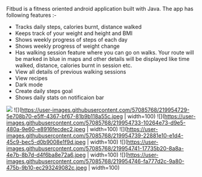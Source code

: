 Fitbud is a fitness oriented android application built with Java. The app has following features :-
- Tracks daily steps, calories burnt, distance walked
- Keeps track of your weight and height and BMI
- Shows weekly progress of steps of each day
- Shows weekly progress of weight change
- Has walking session feature where you can go on walks. Your route will be marked in blue in maps and other details will be displayed like time walked, distance, calories burnt in session etc.
- View all details of previous walking sessions
- View recipes
- Dark mode
- Create daily steps goal
- Shows daily stats on notificaion bar

![](https://user-images.githubusercontent.com/57085768/219954726-df7a0c33-d0d1-4b09-a67d-eee18ecf748a.jpeg)
![](https://user-images.githubusercontent.com/57085768/219954729-5e708b70-e5ff-4367-bf67-81b9b118a55c.jpeg | width=100)
![](https://user-images.githubusercontent.com/57085768/219954733-10264e73-d9e5-480a-9e60-e8916fecdec2.jpeg | width=100)
![](https://user-images.githubusercontent.com/57085768/219954739-22881e10-e1d4-45c9-bec5-d0b9008e1f9d.jpeg | width=100)
![](https://user-images.githubusercontent.com/57085768/219954741-17735b20-8a8a-4e7b-8b7d-d4f6ba8e72a6.jpeg | width=100)
![](https://user-images.githubusercontent.com/57085768/219954746-fa777d2c-9a80-475b-9b10-ec293249082c.jpeg | width=100)
